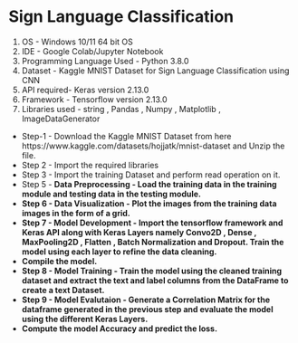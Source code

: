 # Sign Language Classification
<ol>
<li> OS - Windows 10/11 64 bit OS </li>
<li> IDE - Google Colab/Jupyter Notebook </li>
<li> Programming Language Used - Python 3.8.0 </li>
<li> Dataset - Kaggle MNIST Dataset for Sign Language Classification using CNN </li>
<li> API required- Keras version 2.13.0 </li>
<li> Framework - Tensorflow version 2.13.0 </li>
<li> Libraries used - string , Pandas , Numpy , Matplotlib , ImageDataGenerator </li>
</ol>

<ul>
<li> Step-1 - Download the Kaggle MNIST Dataset from here https://www.kaggle.com/datasets/hojjatk/mnist-dataset and Unzip the file.</li> 
<li> Step 2 - Import the required libraries </li>
<li> Step 3 - Import the training Dataset and perform read operation on it. </li>
<li> Step 5 - <b> Data Preprocessing <b> - Load the training data in the training module and testing data in the testing module. </li>
<li> Step 6 - <b> Data Visualization <b> - Plot the images from the training data images in the form of a grid.<b> </li>
<li> Step 7 - <b> Model Development <b> - Import the tensorflow framework and Keras API along with Keras Layers namely Convo2D , Dense , MaxPooling2D , Flatten , Batch Normalization and Dropout. 
              Train the model using each layer to refine the data cleaning.</li>
<li> Compile the model.</li>
<li> Step 8 - Model Training - Train the model using the cleaned training dataset and extract the text and label columns from the DataFrame to create a text Dataset.</li>
<li> Step 9 - Model Evalutaion - Generate a Correlation Matrix for the dataframe generated in the previous step and evaluate the model using the different Keras Layers.</li>
<li> Compute the model Accuracy and predict the loss.</li>
</ul>
                 

